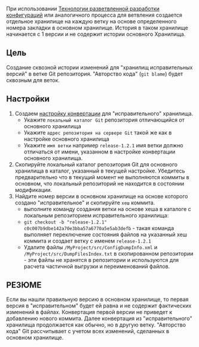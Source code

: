 При использовании [Технологии разветвленной разработки конфигураций](https://its.1c.ru/db/v8std/content/2149184358/hdoc) или аналогичного процесса для ветвления создается отдельное хранилище на каждую ветку на основе определенного номера закладки в основном хранилище. История в таком хранилище начинается с 1 версии и не содержит истории основного Хранилища.

## Цель
Создание сквозной истории изменений для "хранилищ исправительных версий" в ветке Git репозитория. "Авторство кода" (`git blame`) будет сквозным для веток.

## Настройки

1. Создаем [настройку конвертации](https://github.com/1C-Company/GitConverter/wiki/Настройка-конвертации-хранилища-1С) для "исправительного" хранилища.
   * Укажите `локальный каталог Git` репозитория отличающийся от основного хранилища
   * Укажите `адрес репозитория на сервере Git` такой же как в настройке основного хранилища
   * Укажите `имя ветки` например `release-1.2.1` имя ветки должно отличаться от имени, указанном в настройке конвертации основного хранилища.
2. Скопируйте локальный каталог репозитория Git для основного хранилища в каталог, указанный в текущей настройке. Убедитесь предварительно что в текущий момент не выполняются коммиты в основном, что локальный репозиторий не находится в состоянии модификации.
3. Найдите номер версии в основном хранилище на основе которого создано "исправительное" и скопируйте `хеш` коммита. 
    * выполните команду создания ветки на основе хеша в каталоге с локальным репозиторием исправительного хранилища:
    * `git checkout -b "release-1.2.1" c0c007b9dbe142a70e3bba57a6770a5e5ab3defb` - такая команда выполняет переключение состояния файлов на указанный хеш коммита и создает ветку с именем `release-1.2.1`
    * Удалите файлы `/MyProject/src/ConfigDumpInfo.xml` и `/MyProject/src/DumpFilesIndex.txt` в скопированном репозитории - эти файлы не хранятся в репозитории и используются для расчета частичной выгрузки и переименований файлов.

## РЕЗЮМЕ

Если вы нашли правильную версию в основном хранилище, то первая версия в "исправительном" будет ей равна и не содержит фактических изменений в файлах. Конвертация первой версии не приведет к добавлению нового коммита. Далее конвертация из "исправительного" хранилища продолжается как обычно, но в другую ветку. "Авторство кода" Git рассчитывает с учетом всех изменений, сделанных в основном хранилище.